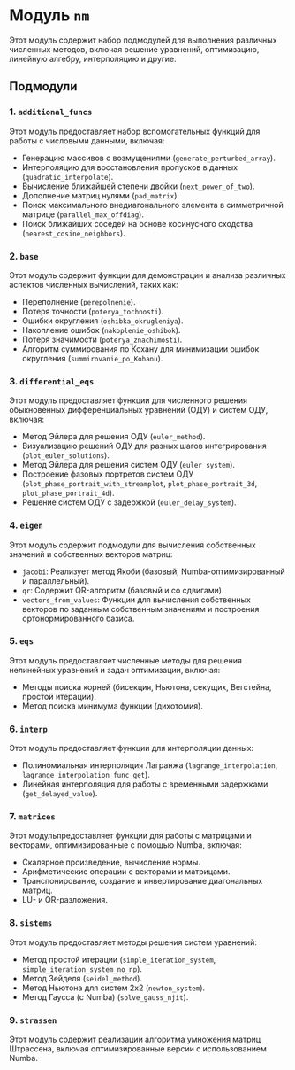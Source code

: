 # Модуль `nm`

Этот модуль содержит набор подмодулей для выполнения различных численных методов, включая решение уравнений, оптимизацию, линейную алгебру, интерполяцию и другие.

## Подмодули

### 1. `additional_funcs`

Этот модуль  предоставляет набор вспомогательных функций для работы с числовыми данными, включая:

- Генерацию массивов с возмущениями (`generate_perturbed_array`).
- Интерполяцию для восстановления пропусков в данных (`quadratic_interpolate`).
- Вычисление ближайшей степени двойки (`next_power_of_two`).
- Дополнение матриц нулями (`pad_matrix`).
- Поиск максимального внедиагонального элемента в симметричной матрице (`parallel_max_offdiag`).
- Поиск ближайших соседей на основе косинусного сходства (`nearest_cosine_neighbors`).

### 2. `base`

Этот модуль  содержит функции для демонстрации и анализа различных аспектов численных вычислений, таких как:

- Переполнение (`perepolnenie`).
- Потеря точности (`poterya_tochnosti`).
- Ошибки округления (`oshibka_okrugleniya`).
- Накопление ошибок (`nakoplenie_oshibok`).
- Потеря значимости (`poterya_znachimosti`).
- Алгоритм суммирования по Кохану для минимизации ошибок округления (`summirovanie_po_Kohanu`).

### 3. `differential_eqs`

Этот модуль  предоставляет функции для численного решения обыкновенных дифференциальных уравнений (ОДУ) и систем ОДУ, включая:

- Метод Эйлера для решения ОДУ (`euler_method`).
- Визуализацию решений ОДУ для разных шагов интегрирования (`plot_euler_solutions`).
- Метод Эйлера для решения систем ОДУ (`euler_system`).
- Построение фазовых портретов систем ОДУ (`plot_phase_portrait_with_streamplot`, `plot_phase_portrait_3d`, `plot_phase_portrait_4d`).
- Решение систем ОДУ с задержкой (`euler_delay_system`).

### 4. `eigen`

Этот модуль содержит подмодули для вычисления собственных значений и собственных векторов матриц:

- `jacobi`: Реализует метод Якоби (базовый, Numba-оптимизированный и параллельный).
- `qr`: Содержит QR-алгоритм (базовый и со сдвигами).
- `vectors_from_values`: Функции для вычисления собственных векторов по заданным собственным значениям и построения ортонормированного базиса.

### 5. `eqs`

Этот модуль предоставляет численные методы для решения нелинейных уравнений и задач оптимизации, включая:

- Методы поиска корней (бисекция, Ньютона, секущих, Вегстейна, простой итерации).
- Метод поиска минимума функции (дихотомия).

### 6. `interp`

Этот модуль  предоставляет функции для интерполяции данных:

- Полиномиальная интерполяция Лагранжа (`lagrange_interpolation`, `lagrange_interpolation_func_get`).
- Линейная интерполяция для работы с временными задержками (`get_delayed_value`).

### 7. `matrices`

Этот модульпредоставляет функции для работы с матрицами и векторами, оптимизированные с помощью Numba, включая:

- Скалярное произведение, вычисление нормы.
- Арифметические операции с векторами и матрицами.
- Транспонирование, создание и инвертирование диагональных матриц.
- LU- и QR-разложения.

### 8. `sistems`

Этот модуль предоставляет методы решения систем уравнений:

- Метод простой итерации (`simple_iteration_system`, `simple_iteration_system_no_np`).
- Метод Зейделя (`seidel_method`).
- Метод Ньютона для систем 2x2 (`newton_system`).
- Метод Гаусса (с Numba) (`solve_gauss_njit`).

### 9. `strassen`

Этот модуль содержит реализации алгоритма умножения матриц Штрассена, включая оптимизированные версии с использованием Numba.
